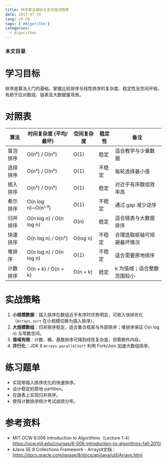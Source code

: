 ```yaml
---
title: 排序算法基础与复杂度对照表
date: 2017-07-19
lang: zh-CN
tags: ['#Algorithm']
categories:
  - Algorithms
---
```


### 本文目录
<!-- toc -->

# 学习目标
排序是算法入门的基础。掌握比较排序与线性排序的复杂度、稳定性及空间开销，有助于应对数组、链表及大数据量场景。

# 对照表
| 算法 | 时间复杂度 (平均/最坏) | 空间复杂度 | 稳定性 | 备注 |
|---|---|---|---|---|
| 冒泡排序 | O(n²) / O(n²) | O(1) | 稳定 | 适合教学与少量数据 |
| 选择排序 | O(n²) / O(n²) | O(1) | 不稳定 | 每轮选择最小值 |
| 插入排序 | O(n²) / O(n²) | O(1) | 稳定 | 对近乎有序数组效率高 |
| 希尔排序 | O(n log n)~O(n¹·³) | O(1) | 不稳定 | 通过 gap 减少逆序 |
| 归并排序 | O(n log n) / O(n log n) | O(n) | 稳定 | 适合链表与大数据排序 |
| 快速排序 | O(n log n) / O(n²) | O(log n) | 不稳定 | 合理选取枢轴可规避最坏情况 |
| 堆排序 | O(n log n) / O(n log n) | O(1) | 不稳定 | 适合需要原地排序 |
| 计数排序 | O(n + k) / O(n + k) | O(n + k) | 稳定 | k 为值域；适合整数范围较小 |

# 实战策略
1. **小规模数据**：插入排序在数组近乎有序时优势明显，可嵌入快排优化（`Arrays.sort` 在小规模切换为插入排序）。
2. **大规模数组**：归并排序稳定，适合集合框架与外部排序；堆排序保证 O(n log n) 与常数空间。
3. **值域有限**：计数、桶、基数排序可降到线性复杂度，但需额外内存。
4. **并行化**：JDK 8 `Arrays.parallelSort` 利用 Fork/Join 加速大数组排序。

# 练习题单
- 实现带插入排序优化的快速排序。
- 设计稳定的原地 partition。
- 在链表上实现归并排序。
- 使用计数排序统计考试成绩分布。

# 参考资料
- MIT OCW 6.006 Introduction to Algorithms（Lecture 1-4）https://ocw.mit.edu/courses/6-006-introduction-to-algorithms-fall-2011/
- 《Java SE 8 Collections Framework - Arrays》文档：https://docs.oracle.com/javase/8/docs/api/java/util/Arrays.html
